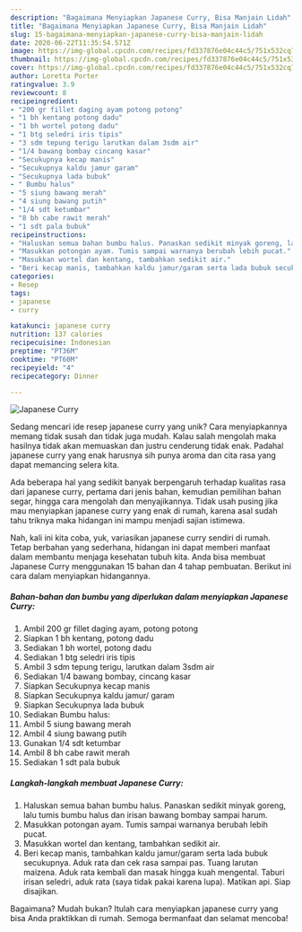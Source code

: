 ```yaml
---
description: "Bagaimana Menyiapkan Japanese Curry, Bisa Manjain Lidah"
title: "Bagaimana Menyiapkan Japanese Curry, Bisa Manjain Lidah"
slug: 15-bagaimana-menyiapkan-japanese-curry-bisa-manjain-lidah
date: 2020-06-22T11:35:54.571Z
image: https://img-global.cpcdn.com/recipes/fd337876e04c44c5/751x532cq70/japanese-curry-foto-resep-utama.jpg
thumbnail: https://img-global.cpcdn.com/recipes/fd337876e04c44c5/751x532cq70/japanese-curry-foto-resep-utama.jpg
cover: https://img-global.cpcdn.com/recipes/fd337876e04c44c5/751x532cq70/japanese-curry-foto-resep-utama.jpg
author: Loretta Porter
ratingvalue: 3.9
reviewcount: 8
recipeingredient:
- "200 gr fillet daging ayam potong potong"
- "1 bh kentang potong dadu"
- "1 bh wortel potong dadu"
- "1 btg seledri iris tipis"
- "3 sdm tepung terigu larutkan dalam 3sdm air"
- "1/4 bawang bombay cincang kasar"
- "Secukupnya kecap manis"
- "Secukupnya kaldu jamur garam"
- "Secukupnya lada bubuk"
- " Bumbu halus"
- "5 siung bawang merah"
- "4 siung bawang putih"
- "1/4 sdt ketumbar"
- "8 bh cabe rawit merah"
- "1 sdt pala bubuk"
recipeinstructions:
- "Haluskan semua bahan bumbu halus. Panaskan sedikit minyak goreng, lalu tumis bumbu halus dan irisan bawang bombay sampai harum."
- "Masukkan potongan ayam. Tumis sampai warnanya berubah lebih pucat."
- "Masukkan wortel dan kentang, tambahkan sedikit air."
- "Beri kecap manis, tambahkan kaldu jamur/garam serta lada bubuk secukupnya. Aduk rata dan cek rasa sampai pas. Tuang larutan maizena. Aduk rata kembali dan masak hingga kuah mengental. Taburi irisan seledri, aduk rata (saya tidak pakai karena lupa). Matikan api. Siap disajikan."
categories:
- Resep
tags:
- japanese
- curry

katakunci: japanese curry 
nutrition: 137 calories
recipecuisine: Indonesian
preptime: "PT36M"
cooktime: "PT60M"
recipeyield: "4"
recipecategory: Dinner

---
```



![Japanese Curry](https://img-global.cpcdn.com/recipes/fd337876e04c44c5/751x532cq70/japanese-curry-foto-resep-utama.jpg)

Sedang mencari ide resep japanese curry yang unik? Cara menyiapkannya memang tidak susah dan tidak juga mudah. Kalau salah mengolah maka hasilnya tidak akan memuaskan dan justru cenderung tidak enak. Padahal japanese curry yang enak harusnya sih punya aroma dan cita rasa yang dapat memancing selera kita.

Ada beberapa hal yang sedikit banyak berpengaruh terhadap kualitas rasa dari japanese curry, pertama dari jenis bahan, kemudian pemilihan bahan segar, hingga cara mengolah dan menyajikannya. Tidak usah pusing jika mau menyiapkan japanese curry yang enak di rumah, karena asal sudah tahu triknya maka hidangan ini mampu menjadi sajian istimewa.




Nah, kali ini kita coba, yuk, variasikan japanese curry sendiri di rumah. Tetap berbahan yang sederhana, hidangan ini dapat memberi manfaat dalam membantu menjaga kesehatan tubuh kita. Anda bisa membuat Japanese Curry menggunakan 15 bahan dan 4 tahap pembuatan. Berikut ini cara dalam menyiapkan hidangannya.

<!--inarticleads1-->

##### Bahan-bahan dan bumbu yang diperlukan dalam menyiapkan Japanese Curry:

1. Ambil 200 gr fillet daging ayam, potong potong
1. Siapkan 1 bh kentang, potong dadu
1. Sediakan 1 bh wortel, potong dadu
1. Sediakan 1 btg seledri iris tipis
1. Ambil 3 sdm tepung terigu, larutkan dalam 3sdm air
1. Sediakan 1/4 bawang bombay, cincang kasar
1. Siapkan Secukupnya kecap manis
1. Siapkan Secukupnya kaldu jamur/ garam
1. Siapkan Secukupnya lada bubuk
1. Sediakan  Bumbu halus:
1. Ambil 5 siung bawang merah
1. Ambil 4 siung bawang putih
1. Gunakan 1/4 sdt ketumbar
1. Ambil 8 bh cabe rawit merah
1. Sediakan 1 sdt pala bubuk




<!--inarticleads2-->

##### Langkah-langkah membuat Japanese Curry:

1. Haluskan semua bahan bumbu halus. Panaskan sedikit minyak goreng, lalu tumis bumbu halus dan irisan bawang bombay sampai harum.
1. Masukkan potongan ayam. Tumis sampai warnanya berubah lebih pucat.
1. Masukkan wortel dan kentang, tambahkan sedikit air.
1. Beri kecap manis, tambahkan kaldu jamur/garam serta lada bubuk secukupnya. Aduk rata dan cek rasa sampai pas. Tuang larutan maizena. Aduk rata kembali dan masak hingga kuah mengental. Taburi irisan seledri, aduk rata (saya tidak pakai karena lupa). Matikan api. Siap disajikan.




Bagaimana? Mudah bukan? Itulah cara menyiapkan japanese curry yang bisa Anda praktikkan di rumah. Semoga bermanfaat dan selamat mencoba!
